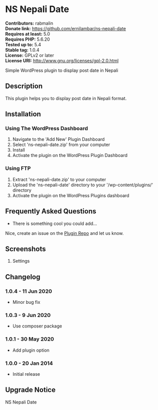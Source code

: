# NS Nepali Date 

**Contributors:** rabmalin  
**Donate link:** https://github.com/ernilambar/ns-nepali-date  
**Requires at least:** 5.0  
**Requires PHP:** 5.6.20  
**Tested up to:** 5.4  
**Stable tag:** 1.0.4  
**License:** GPLv2 or later  
**License URI:** http://www.gnu.org/licenses/gpl-2.0.html  

Simple WordPress plugin to display post date in Nepali

## Description 

This plugin helps you to display post date in Nepali format.

## Installation 

### Using The WordPress Dashboard 

1. Navigate to the 'Add New' Plugin Dashboard
2. Select 'ns-nepali-date.zip' from your computer
3. Install
4. Activate the plugin on the WordPress Plugin Dashboard

### Using FTP

1. Extract 'ns-nepali-date.zip' to your computer
2. Upload the 'ns-nepali-date' directory to your '/wp-content/plugins/' directory
3. Activate the plugin on the WordPress Plugins dashboard

## Frequently Asked Questions 

* There is something cool you could add...

Nice, create an issue on the [Plugin Repo](https://github.com/ernilambar/ns-nepali-date/issues) and let us know.

## Screenshots 

1. Settings

## Changelog 

### 1.0.4 - 11 Jun 2020 

* Minor bug fix

### 1.0.3 - 9 Jun 2020 

* Use composer package

### 1.0.1 - 30 May 2020 

* Add plugin option

### 1.0.0 - 20 Jan 2014 

* Initial release

## Upgrade Notice

NS Nepali Date
